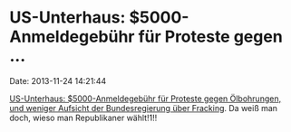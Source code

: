 US-Unterhaus: \$5000-Anmeldegebühr für Proteste gegen \...
==========================================================

Date: 2013-11-24 14:21:44

[US-Unterhaus: \$5000-Anmeldegebühr für Proteste gegen Ölbohrungen, und
weniger Aufsicht der Bundesregierung über
Fracking](http://rt.com/usa/house-drilling-protest-fee-fracking-123/).
Da weiß man doch, wieso man Republikaner wählt!1!!
